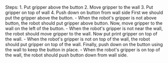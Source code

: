 

Steps:  1. Put gripper above the button  2. Move gripper to the wall  3. Put gripper on top of wall  4. Push down on button from wall side 
    First we should put the gripper above the button.
    - When the robot's gripper is not above button, the robot should put gripper above button. 
    Now, move gripper to the wall on the left of the button.
    - When the robot's gripper is not near the wall, the robot should move gripper to the wall. 
    Now put print gripper on top of the wall.
    - When the robot's gripper is not on top of the wall, the robot should put gripper on top of the wall.
    Finally, push down on the button using the wall to keep the button in place.
    - When the robot's gripper is on top of the wall, the robot should push button down from wall side.